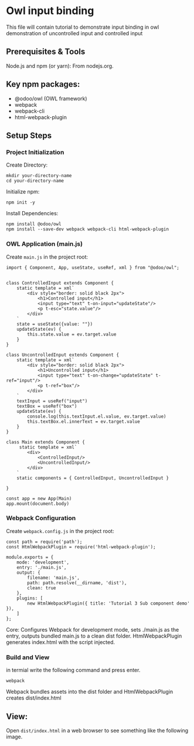 # Owl input binding
This file will contain tutorial to demonstrate input binding in owl
demonstration of uncontrolled input and controlled input

## Prerequisites & Tools
Node.js and npm (or yarn): From nodejs.org.

## Key npm packages:
- @odoo/owl (OWL framework)
- webpack
- webpack-cli
- html-webpack-plugin

## Setup Steps

### Project Initialization

Create Directory:
```
mkdir your-directory-name
cd your-directory-name
```

Initialize npm:
```
npm init -y
```
Install Dependencies:
```
npm install @odoo/owl
npm install --save-dev webpack webpack-cli html-webpack-plugin
```

### OWL Application (main.js)

Create `main.js` in the project root:

```
import { Component, App, useState, useRef, xml } from "@odoo/owl";


class ControlledInput extends Component {
    static template = xml`
        <div style="border: solid black 2px">
            <h1>Controlled input</h1>
            <input type="text" t-on-input="updateState"/>
            <p t-esc="state.value"/>
        </div>
    `
    state = useState({value: ""})
    updateState(ev) {
        this.state.value = ev.target.value
    }
}

class UncontrolledInput extends Component {
    static template = xml`
        <div style="border: solid black 2px">
            <h1>Uncontrolled input</h1>
            <input type="text" t-on-change="updateState" t-ref="input"/>
            <p t-ref="box"/>
        </div>
    `
    textInput = useRef("input")
    textBox = useRef("box")
    updateState(ev) {
        console.log(this.textInput.el.value, ev.target.value)
        this.textBox.el.innerText = ev.target.value
    }
}

class Main extends Component {
     static template = xml`
        <div>
            <ControlledInput/>
            <UncontrolledInput/>
        </div>
    `
    static components = { ControlledInput, UncontrolledInput }

}

const app = new App(Main)
app.mount(document.body)
```

### Webpack Configuration

Create `webpack.config.js` in the project root:
```
const path = require('path');
const HtmlWebpackPlugin = require('html-webpack-plugin');

module.exports = {
    mode: 'development',
    entry: './main.js',
    output: {
        filename: 'main.js',
        path: path.resolve(__dirname, 'dist'),
        clean: true
    },
    plugins: [
        new HtmlWebpackPlugin({ title: 'Tutorial 3 Sub component demo' }),
    ]
};
```
Core: Configures Webpack for development mode, sets ./main.js as the entry, outputs bundled main.js to a clean dist folder. HtmlWebpackPlugin generates index.html with the script injected.

### Build and View

in termial write the following command and press enter.
```
webpack
```

Webpack bundles assets into the dist folder and HtmlWebpackPlugin creates dist/index.html

## View:
Open `dist/index.html` in a web browser to see something like the following image.
